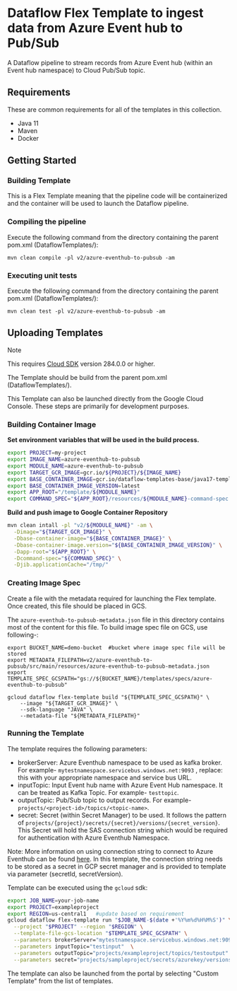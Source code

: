 # Dataflow Flex Template to ingest data from Azure Event hub to Pub/Sub

A Dataflow pipeline to stream records from Azure Event hub (within an Event hub namespace) to Cloud Pub/Sub topic.

## Requirements

These are common requirements for all of the templates in this collection.

*   Java 11
*   Maven
*   Docker

## Getting Started

### Building Template

This is a Flex Template meaning that the pipeline code will be containerized and
the container will be used to launch the Dataflow pipeline.

### Compiling the pipeline

Execute the following command from the directory containing the parent pom.xml
(DataflowTemplates/):

```shell
mvn clean compile -pl v2/azure-eventhub-to-pubsub -am
```

### Executing unit tests

Execute the following command from the directory containing the parent pom.xml
(DataflowTemplates/):

```shell
mvn clean test -pl v2/azure-eventhub-to-pubsub -am
```

## Uploading Templates

> [!NOTE]
> This requires [Cloud SDK](https://cloud.google.com/sdk/downloads) version
> 284.0.0 or higher.

The Template should be build from the parent pom.xml (DataflowTemplates/).

This Template can also be launched directly from the Google Cloud Console. These
steps are primarily for development purposes.

### Building Container Image

__Set environment variables that will be used in the build process.__

```sh
export PROJECT=my-project
export IMAGE_NAME=azure-eventhub-to-pubsub
export MODULE_NAME=azure-eventhub-to-pubsub
export TARGET_GCR_IMAGE=gcr.io/${PROJECT}/${IMAGE_NAME}
export BASE_CONTAINER_IMAGE=gcr.io/dataflow-templates-base/java17-template-launcher-base
export BASE_CONTAINER_IMAGE_VERSION=latest
export APP_ROOT="/template/${MODULE_NAME}"
export COMMAND_SPEC="${APP_ROOT}/resources/${MODULE_NAME}-command-spec.json"
```

__Build and push image to Google Container Repository__

```sh
mvn clean intall -pl "v2/${MODULE_NAME}" -am \
  -Dimage="${TARGET_GCR_IMAGE}" \
  -Dbase-container-image="${BASE_CONTAINER_IMAGE}" \
  -Dbase-container-image.version="${BASE_CONTAINER_IMAGE_VERSION}" \
  -Dapp-root="${APP_ROOT}" \
  -Dcommand-spec="${COMMAND_SPEC}" \
  -Djib.applicationCache="/tmp/"
```

### Creating Image Spec

Create a file with the metadata required for launching the Flex template. Once
created, this file should be placed in GCS.

The `azure-eventhub-to-pubsub-metadata.json` file in this directory
contains most of the content for this file. To build image spec file on GCS, use following-:
```shell
export BUCKET_NAME=demo-bucket  #bucket where image spec file will be stored
export METADATA_FILEPATH=v2/azure-eventhub-to-pubsub/src/main/resources/azure-eventhub-to-pubsub-metadata.json
export TEMPLATE_SPEC_GCSPATH="gs://${BUCKET_NAME}/templates/specs/azure-eventhub-to-pubsub"

gcloud dataflow flex-template build "${TEMPLATE_SPEC_GCSPATH}" \
    --image "${TARGET_GCR_IMAGE}" \
    --sdk-language "JAVA" \
    --metadata-file "${METADATA_FILEPATH}"
```

### Running the Template

The template requires the following parameters:

* brokerServer: Azure Eventhub namespace to be used as kafka broker. For example-
  `mytestnamespace.servicebus.windows.net:9093` , replace: this with your appropriate namespace and service bus URL.
* inputTopic: Input Event hub name with Azure Event Hub namespace. It can be treated as Kafka Topic. For
  example- `testtopic`.
* outputTopic: Pub/Sub topic to output records. For example-
  `projects/<project-id>/topics/<topic-name>`.
* secret: Secret (within Secret Manager) to be used. It follows the pattern of `projects/{project}/secrets/{secret}/versions/{secret_version}`. This Secret will hold the SAS connection string which would be required for authentication with Azure Eventhub Namespace.

Note: More information on using connection string to connect to Azure Eventhub can be found [here](https://learn.microsoft.com/en-us/azure/event-hubs/event-hubs-java-get-started-send?tabs=connection-string%2Croles-azure-portal). In this template, the connection string needs to be stored as a secret in GCP secret manager and is provided to template via parameter (secretId, secretVersion).

Template can be executed using the `gcloud` sdk:

```sh
export JOB_NAME=your-job-name
export PROJECT=exampleproject
export REGION=us-central1   #update based on requirement
gcloud dataflow flex-template run "$JOB_NAME-$(date +'%Y%m%d%H%M%S')" \
  --project "$PROJECT" --region "$REGION" \
  --template-file-gcs-location "$TEMPLATE_SPEC_GCSPATH" \
  --parameters brokerServer="mytestnamespace.servicebus.windows.net:9093" \
  --parameters inputTopic="testinput"  \
  --parameters outputTopic="projects/exampleproject/topics/testoutput" \
  --parameters secret="projects/sampleproject/secrets/azurekey/versions/2"
```

The template can also be launched from the portal by selecting "Custom Template"
from the list of templates.
